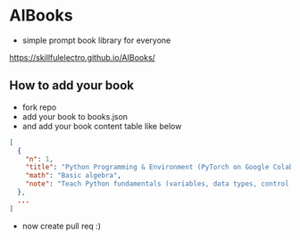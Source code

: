 # AIBooks
- simple prompt book library for everyone

https://skillfulelectro.github.io/AIBooks/

## How to add your book
- fork repo
- add your book to books.json
- and add your book content table like below
```json
[
  {
    "n": 1,
    "title": "Python Programming & Environment (PyTorch on Google Colab)",
    "math": "Basic algebra",
    "note": "Teach Python fundamentals (variables, data types, control flow) and use of the PyTorch library. Instruct on setting up Google Colab (browser-based, GPU support). Include hands-on exercises: importing PyTorch, running simple tensor computations, and using libraries like NumPy and pandas."
  },
  ...
]
```
- now create pull req :)

